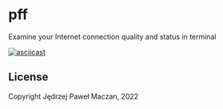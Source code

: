 # pff
Examine your Internet connection quality and status in terminal

[![asciicast](https://asciinema.org/a/v56HwMPcn9TXWQgP8f4exM1OG.svg)](https://asciinema.org/a/v56HwMPcn9TXWQgP8f4exM1OG)

## License
Copyright Jędrzej Paweł Maczan, 2022